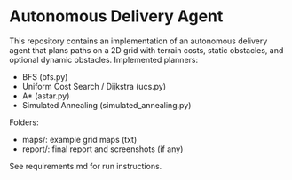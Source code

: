 # Autonomous Delivery Agent

This repository contains an implementation of an autonomous delivery agent that
plans paths on a 2D grid with terrain costs, static obstacles, and optional
dynamic obstacles. Implemented planners:
- BFS (bfs.py)
- Uniform Cost Search / Dijkstra (ucs.py)
- A* (astar.py)
- Simulated Annealing (simulated_annealing.py)

Folders:
- maps/: example grid maps (txt)
- report/: final report and screenshots (if any)

See requirements.md for run instructions.
